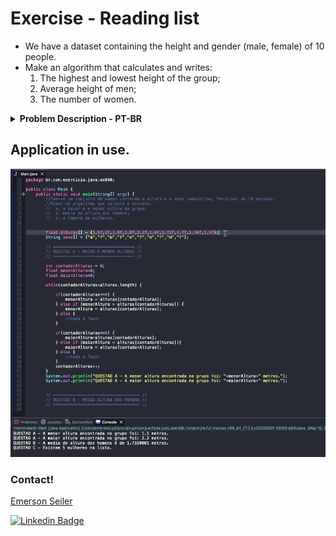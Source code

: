 # Exercise - Reading list
- We have a dataset containing the height and gender (male, female) of 10 people.
- Make an algorithm that calculates and writes:
    1. The highest and lowest height of the group;
    2. Average height of men;
    3. The number of women.

<details >
  <summary><b>Problem Description - PT-BR</b></summary>

- Temos um conjunto de dados contendo a altura e sexo (masculino, feminino) de 10 pessoas.
- Faça um algoritmo que calcule e escreva:
     1. A maior e a menor altura do grupo;
     2. Altura média dos homens;
     3. O número de mulheres.

</details>

## Application in use.

![Gif Exercicio](./img/exercise.gif)

### Contact!

[Emerson Seiler](https://www.linkedin.com/in/seileremerson/)

[![Linkedin Badge](https://img.shields.io/badge/-seileremerson-blue?style=flat-square&logo=Linkedin&logoColor=white&link=https://www.linkedin.com/in/diogoalvesti/)](https://www.linkedin.com/in/seileremerson/)